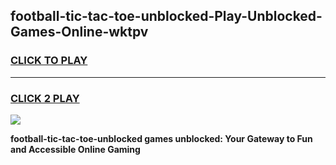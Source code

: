 
## football-tic-tac-toe-unblocked-Play-Unblocked-Games-Online-wktpv
<h3>
<a href="https://premium76.site?title=football-tic-tac-toe-unblocked&ref=25A">CLICK TO PLAY</a></h3>
<hr>

<h3>
<a href="https://premium76.site?title=football-tic-tac-toe-unblocked&ref=25A">CLICK 2 PLAY</a>
  
</h3>

<a href="https://premium76.site?title=football-tic-tac-toe-unblocked&ref=25A"><img src="https://clearcache.store/games.png"></a>


**football-tic-tac-toe-unblocked games unblocked: Your Gateway to Fun and Accessible Online Gaming**
